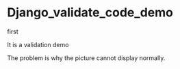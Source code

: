 # Django_validate_code_demo
first

It is a validation demo

The problem is why the picture cannot display normally.
